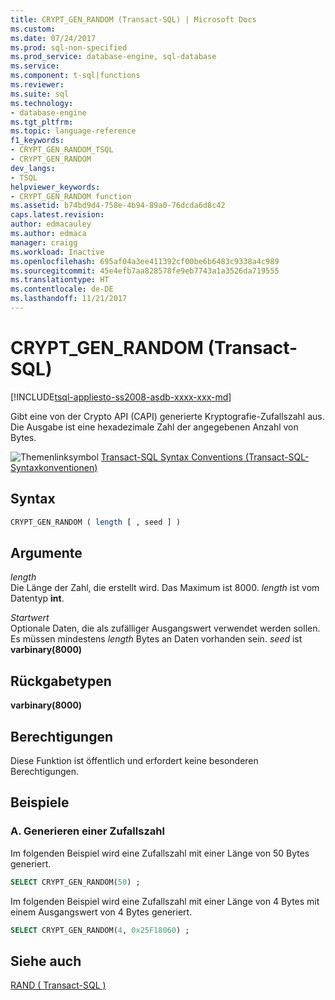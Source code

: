 ```yaml
---
title: CRYPT_GEN_RANDOM (Transact-SQL) | Microsoft Docs
ms.custom: 
ms.date: 07/24/2017
ms.prod: sql-non-specified
ms.prod_service: database-engine, sql-database
ms.service: 
ms.component: t-sql|functions
ms.reviewer: 
ms.suite: sql
ms.technology:
- database-engine
ms.tgt_pltfrm: 
ms.topic: language-reference
f1_keywords:
- CRYPT_GEN_RANDOM_TSQL
- CRYPT_GEN_RANDOM
dev_langs:
- TSQL
helpviewer_keywords:
- CRYPT_GEN_RANDOM function
ms.assetid: b74bd9d4-758e-4b94-89a0-76dcda6d8c42
caps.latest.revision: 
author: edmacauley
ms.author: edmaca
manager: craigg
ms.workload: Inactive
ms.openlocfilehash: 695af04a3ee411392cf00be6b6483c9338a4c989
ms.sourcegitcommit: 45e4efb7aa828578fe9eb7743a1a3526da719555
ms.translationtype: HT
ms.contentlocale: de-DE
ms.lasthandoff: 11/21/2017
---
```

# <a name="cryptgenrandom-transact-sql"></a>CRYPT_GEN_RANDOM (Transact-SQL)
[!INCLUDE[tsql-appliesto-ss2008-asdb-xxxx-xxx-md](../../includes/tsql-appliesto-ss2008-asdb-xxxx-xxx-md.md)]

Gibt eine von der Crypto API (CAPI) generierte Kryptografie-Zufallszahl aus. Die Ausgabe ist eine hexadezimale Zahl der angegebenen Anzahl von Bytes.
  
![Themenlinksymbol](../../database-engine/configure-windows/media/topic-link.gif "Topic link icon") [Transact-SQL Syntax Conventions (Transact-SQL-Syntaxkonventionen)](../../t-sql/language-elements/transact-sql-syntax-conventions-transact-sql.md)
  
## <a name="syntax"></a>Syntax  
  
```sql
CRYPT_GEN_RANDOM ( length [ , seed ] )   
```  
  
## <a name="arguments"></a>Argumente  
*length*  
Die Länge der Zahl, die erstellt wird. Das Maximum ist 8000. *length* ist vom Datentyp **int**.
  
*Startwert*  
Optionale Daten, die als zufälliger Ausgangswert verwendet werden sollen.  Es müssen mindestens *length* Bytes an Daten vorhanden sein. *seed* ist **varbinary(8000)**
  
## <a name="returned-types"></a>Rückgabetypen  
**varbinary(8000)**
  
## <a name="permissions"></a>Berechtigungen  
Diese Funktion ist öffentlich und erfordert keine besonderen Berechtigungen.
  
## <a name="examples"></a>Beispiele  
  
### <a name="a-generating-a-random-number"></a>A. Generieren einer Zufallszahl  
Im folgenden Beispiel wird eine Zufallszahl mit einer Länge von 50 Bytes generiert.
  
```sql
SELECT CRYPT_GEN_RANDOM(50) ;  
```  
  
Im folgenden Beispiel wird eine Zufallszahl mit einer Länge von 4 Bytes mit einem Ausgangswert von 4 Bytes generiert.
  
```sql
SELECT CRYPT_GEN_RANDOM(4, 0x25F18060) ;  
```  
  
## <a name="see-also"></a>Siehe auch
[RAND &#40; Transact-SQL &#41;](../../t-sql/functions/rand-transact-sql.md)
  
  
